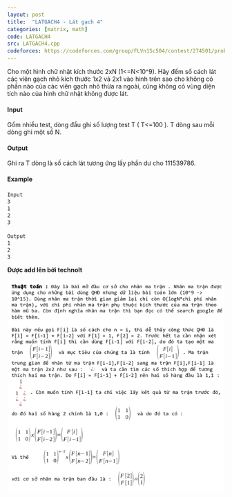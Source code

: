 ```yaml
---
layout: post
title:  "LATGACH4 - Lát gạch 4"
categories: [matrix, math]
code: LATGACH4
src: LATGACH4.cpp
codeforces: https://codeforces.com/group/FLVn1Sc504/contest/274501/problem/C
---
```



Cho một hình chữ nhật kích thước 2xN (1<=N<10^9). Hãy đếm số cách lát các viên gạch nhỏ kích thước 1x2 và 2x1 vào hình trên sao cho không có phần nào của các viên gạch nhỏ thừa ra ngoài, cũng không có vùng diện tích nào của hình chữ nhật không được lát.

#### Input

Gồm nhiều test, dòng đầu ghi số lượng test T ( T<=100 ). T dòng sau mỗi dòng ghi một số N.

#### Output

Ghi ra T dòng là số cách lát tương ứng lấy phần dư cho 111539786.

#### Example

```
Input
3
1
2
3

Output
1
2
3
```

**Được add lên bởi technolt**

<!--more-->



<img src="/static/img/posts/LATGACH4.png">
